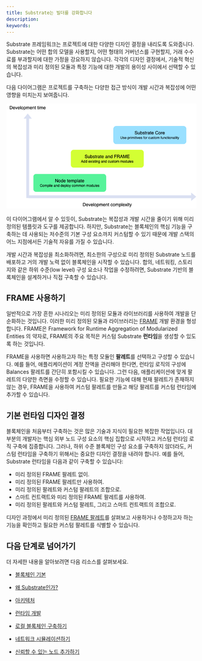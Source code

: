 ```yaml
---
title: Substrate는 빌더를 강화합니다
description:
keywords:
---
```


Substrate 프레임워크는 프로젝트에 대한 다양한 디자인 결정을 내리도록 도와줍니다.
Substrate는 어떤 합의 모델을 사용할지, 어떤 형태의 거버넌스를 구현할지, 거래 수수료를 부과할지에 대한 가정을 강요하지 않습니다.
각각의 디자인 결정에서, 기술적 혁신의 복잡성과 미리 정의된 모듈과 특정 기능에 대한 개발의 용이성 사이에서 선택할 수 있습니다.

다음 다이어그램은 프로젝트를 구축하는 다양한 접근 방식이 개발 시간과 복잡성에 어떤 영향을 미치는지 보여줍니다.

![기술적 자유와 개발 용이성의 균형](/media/images/docs/development-complexity.png)

이 다이어그램에서 알 수 있듯이, Substrate는 복잡성과 개발 시간을 줄이기 위해 미리 정의된 템플릿과 도구를 제공합니다.
하지만, Substrate는 블록체인의 핵심 기능을 구축하는 데 사용되는 저수준의 기본 구성 요소까지 커스텀할 수 있기 때문에 개발 스택의 어느 지점에서든 기술적 자유를 가질 수 있습니다.

개발 시간과 복잡성을 최소화하려면, 최소한의 구성으로 미리 정의된 Substrate 노드를 배포하고 거의 개발 노력 없이 블록체인을 시작할 수 있습니다.
합의, 네트워킹, 스토리지와 같은 하위 수준(low level) 구성 요소나 작업을 수정하려면, Substrate 기반의 블록체인을 설계하거나 직접 구축할 수 있습니다.

## FRAME 사용하기

일반적으로 가장 흔한 시나리오는 미리 정의된 모듈과 라이브러리를 사용하여 개발을 단순화하는 것입니다.
이러한 미리 정의된 모듈과 라이브러리는 [FRAME](/reference/glossary/#frame) 개발 환경을 형성합니다.
FRAME은 Framework for Runtime Aggregation of Modularized Entities 의 약자로, FRAME의 주요 목적은 커스텀 Substrate **런타임**을 생성할 수 있도록 하는 것입니다.

FRAME을 사용하면 사용하고자 하는 특정 모듈인 **팔레트**를 선택하고 구성할 수 있습니다.
예를 들어, 애플리케이션이 계정 잔액을 관리해야 한다면, 런타임 로직의 구성에 Balances 팔레트를 간단히 포함시킬 수 있습니다.
그런 다음, 애플리케이션에 맞게 팔레트의 다양한 측면을 수정할 수 있습니다.
필요한 기능에 대해 현재 팔레트가 존재하지 않는 경우, FRAME을 사용하여 커스텀 팔레트를 만들고 해당 팔레트를 커스텀 런타임에 추가할 수 있습니다.

## 기본 런타임 디자인 결정

블록체인을 처음부터 구축하는 것은 많은 기술과 지식이 필요한 복잡한 작업입니다. 대부분의 개발자는 핵심 외부 노드 구성 요소의 핵심 집합으로 시작하고 커스텀 런타임 로직 구축에 집중합니다.
그러나, 하위 수준 블록체인 구성 요소를 구축하지 않더라도, 커스텀 런타임을 구축하기 위해서는 중요한 디자인 결정을 내려야 합니다.
예를 들어, Substrate 런타임을 다음과 같이 구축할 수 있습니다:

- 미리 정의된 FRAME 팔레트 없이.
- 미리 정의된 FRAME 팔레트만 사용하여.
- 미리 정의된 팔레트와 커스텀 팔레트의 조합으로.
- 스마트 컨트랙트와 미리 정의된 FRAME 팔레트를 사용하여.
- 미리 정의된 팔레트와 커스텀 팔레트, 그리고 스마트 컨트랙트의 조합으로.

디자인 과정에서 미리 정의된 [FRAME 팔레트](https://github.com/paritytech/polkadot-sdk/tree/master/substrate/frame)를 살펴보고 사용하거나 수정하고자 하는 기능을 확인하고 필요한 커스텀 팔레트를 식별할 수 있습니다.

## 다음 단계로 넘어가기

더 자세한 내용을 알아보려면 다음 리소스를 살펴보세요.

- [블록체인 기본](/main-docs/learn/blockchain-basics/)
- [왜 Substrate인가?](/main-docs/learn/why-substrate)
- [아키텍처](/main-docs/learn/architecture/)
- [런타임 개발](/main-docs/learn/runtime-development/)

- [로컬 블록체인 구축하기](/tutorials/build-a-blockchain/build-local-blockchain/)
- [네트워크 시뮬레이션하기](/tutorials/build-a-blockchain/simulate-network/)
- [신뢰할 수 있는 노드 추가하기](/tutorials/build-a-blockchain/add-trusted-nodes/)

<!--
#### 보여주세요 (관련 비디오 콘텐츠)

*

#### 가르쳐주세요 (관련 튜토리얼 콘텐츠)

*
-->